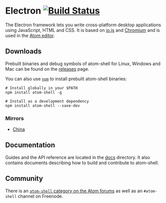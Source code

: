 # Electron [![Build Status](https://travis-ci.org/atom/atom-shell.svg?branch=master)](https://travis-ci.org/atom/atom-shell)

The Electron framework lets you write cross-platform desktop applications
using JavaScript, HTML and CSS. It is based on [io.js](http://iojs.org) and
[Chromium](http://www.chromium.org) and is used in the [Atom
editor](https://github.com/atom/atom).

## Downloads

Prebuilt binaries and debug symbols of atom-shell for Linux, Windows and Mac can
be found on the [releases](https://github.com/atom/atom-shell/releases) page.

You can also use [`npm`](https://docs.npmjs.com/) to install prebuilt atom-shell
binaries:

```
# Install globally in your $PATH
npm install atom-shell -g

# Install as a development dependency
npm install atom-shell --save-dev
```

### Mirrors

- [China](https://npm.taobao.org/mirrors/atom-shell)

## Documentation

Guides and the API reference are located in the
[docs](https://github.com/atom/atom-shell/tree/master/docs) directory. It also
contains documents describing how to build and contribute to atom-shell.

## Community

There is an [`atom-shell` category on the Atom forums](http://discuss.atom.io/category/atom-shell)
as well as an `#atom-shell` channel on Freenode.
